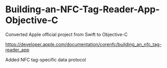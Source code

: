 # Building-an-NFC-Tag-Reader-App-Objective-C

Converted Apple official project from Swift to Objective-C

https://developer.apple.com/documentation/corenfc/building_an_nfc_tag-reader_app

Added NFC tag-specific data protocol
